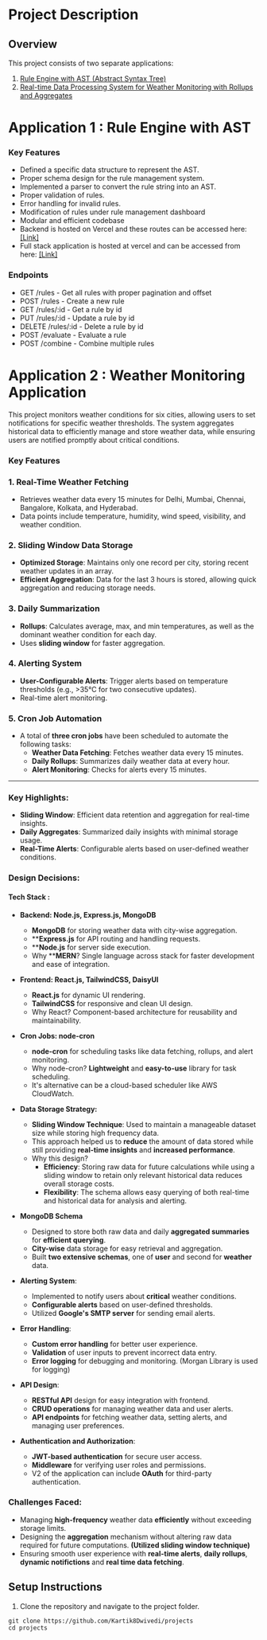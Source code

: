 # Project Description

## Overview

This project consists of two separate applications:

1. [Rule Engine with AST (Abstract Syntax Tree)](#rule-engine-with-ast)
2. [Real-time Data Processing System for Weather Monitoring with Rollups and Aggregates](#weather-monitoring-application)

# Application 1 : Rule Engine with AST

### Key Features

- Defined a specific data structure to represent the AST.
- Proper schema design for the rule management system.
- Implemented a parser to convert the rule string into an AST.
- Proper validation of rules.
- Error handling for invalid rules.
- Modification of rules under rule management dashboard
- Modular and efficient codebase
- Backend is hosted on Vercel and these routes can be accessed here: [[Link]](https://zeotap-project-one.vercel.app/api/v1/)
- Full stack application is hosted at vercel and can be accessed from here: [[Link]](https://zeotap-project-one-client.vercel.app/)

### Endpoints

- GET /rules - Get all rules with proper pagination and offset
- POST /rules - Create a new rule
- GET /rules/:id - Get a rule by id
- PUT /rules/:id - Update a rule by id
- DELETE /rules/:id - Delete a rule by id
- POST /evaluate - Evaluate a rule
- POST /combine - Combine multiple rules

# Application 2 : Weather Monitoring Application
This project monitors weather conditions for six cities, allowing users to set notifications for specific weather thresholds. The system aggregates historical data to efficiently manage and store weather data, while ensuring users are notified promptly about critical conditions.
### Key Features

### 1. **Real-Time Weather Fetching**

- Retrieves weather data every 15 minutes for Delhi, Mumbai, Chennai, Bangalore, Kolkata, and Hyderabad.
- Data points include temperature, humidity, wind speed, visibility, and weather condition.

### 2. **Sliding Window Data Storage**

- **Optimized Storage**: Maintains only one record per city, storing recent weather updates in an array.
- **Efficient Aggregation**: Data for the last 3 hours is stored, allowing quick aggregation and reducing storage needs.

### 3. **Daily Summarization**

- **Rollups**: Calculates average, max, and min temperatures, as well as the dominant weather condition for each day.
- Uses **sliding window** for faster aggregation.

### 4. **Alerting System**

- **User-Configurable Alerts**: Trigger alerts based on temperature thresholds (e.g., >35°C for two consecutive updates).
- Real-time alert monitoring.

### 5. **Cron Job Automation**

- A total of **three cron jobs** have been scheduled to automate the following tasks: 
    - **Weather Data Fetching**: Fetches weather data every 15 minutes.
    - **Daily Rollups**: Summarizes daily weather data at every hour.
    - **Alert Monitoring**: Checks for alerts every 15 minutes.

---

### Key Highlights:

- **Sliding Window**: Efficient data retention and aggregation for real-time insights.
- **Daily Aggregates**: Summarized daily insights with minimal storage usage.
- **Real-Time Alerts**: Configurable alerts based on user-defined weather conditions.

### Design Decisions:

#### **Tech Stack :**
- **Backend: Node.js, Express.js, MongoDB**
    - **MongoDB** for storing weather data with city-wise aggregation.
    - ****Express.js** for API routing and handling requests.
    - ****Node.js** for server side execution.
    - Why ****MERN**? Single language across stack for faster development and ease of integration.
- **Frontend: React.js, TailwindCSS, DaisyUI**
    - **React.js** for dynamic UI rendering.
    - **TailwindCSS** for responsive and clean UI design.
    - Why React? Component-based architecture for reusability and maintainability.
- **Cron Jobs: node-cron**
    - **node-cron** for scheduling tasks like data fetching, rollups, and alert monitoring.
    - Why node-cron? **Lightweight** and **easy-to-use** library for task scheduling.
    - It's alternative can be a cloud-based scheduler like AWS CloudWatch.
- **Data Storage Strategy:**    
    - **Sliding Window Technique**: Used to maintain a manageable dataset size while storing high frequency data.
    - This approach helped us to **reduce** the amount of data stored while still providing **real-time insights** and **increased performance**.
    - Why this design?
        - **Efficiency**: Storing raw data for future calculations while using a sliding window to retain only relevant historical data reduces overall storage costs.
        - **Flexibility**: The schema allows easy querying of both real-time and historical data for analysis and alerting.

- **MongoDB Schema** 
    - Designed to store both raw data and daily **aggregated summaries** for **efficient querying**.
    - **City-wise** data storage for easy retrieval and aggregation.
    - Built **two extensive schemas**, one of **user** and second for **weather** data.

- **Alerting System**: 
    - Implemented to notify users about **critical** weather conditions.
    - **Configurable alerts** based on user-defined thresholds.
    - Utilized **Google's SMTP server** for sending email alerts.

- **Error Handling**:
    - **Custom error handling** for better user experience.
    - **Validation** of user inputs to prevent incorrect data entry.
    - **Error logging** for debugging and monitoring. (Morgan Library is used for logging)

- **API Design**:
    - **RESTful API** design for easy integration with frontend.
    - **CRUD operations** for managing weather data and user alerts.
    - **API endpoints** for fetching weather data, setting alerts, and managing user preferences.

- **Authentication and Authorization**:
    - **JWT-based authentication** for secure user access.
    - **Middleware** for verifying user roles and permissions.
    - V2 of the application can include **OAuth** for third-party authentication.

### **Challenges Faced**:
- Managing **high-frequency** weather data **efficiently** without exceeding storage limits.
- Designing the **aggregation** mechanism without altering raw data required for future computations. **(Utilized sliding window technique)**
- Ensuring smooth user experience with **real-time alerts**, **daily rollups**, **dynamic notifictions** and **real time data fetching**.

## Setup Instructions
1. Clone the repository and navigate to the project folder.
```shell 
git clone https://github.com/Kartik8Dwivedi/projects
cd projects
```